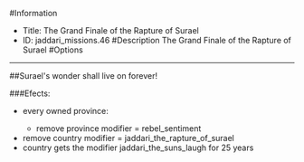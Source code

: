 #Information
 - Title: The Grand Finale of the Rapture of Surael
 - ID: jaddari_missions.46
#Description
The Grand Finale of the Rapture of Surael
#Options

___
##Surael's wonder shall live on forever!

###Efects:<ul><li>every owned province:</li><ul><li>remove province modifier = rebel_sentiment</li></ul><li>remove country modifier = jaddari_the_rapture_of_surael</li><li>country gets the modifier jaddari_the_suns_laugh for 25 years</li></ul>
